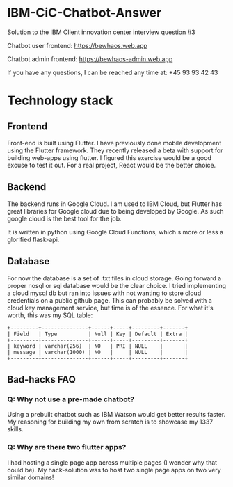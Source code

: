 # IBM-CiC-Chatbot-Answer
Solution to the IBM Client innovation center interview question #3

Chatbot user frontend: https://bewhaos.web.app

Chatbot admin frontend: https://bewhaos-admin.web.app

If you have any questions, I can be reached any time at:
+45 93 93 42 43

# Technology stack
## Frontend
Front-end is built using Flutter. I have previously done mobile development using the Flutter framework. They recently released a beta with support for building web-apps using flutter. I figured this exercise would be a good excuse to test it out. For a real project, React would be the better choice.
## Backend
The backend runs in Google Cloud. I am used to IBM Cloud, but Flutter has great libraries for Google cloud due to being developed by Google. As such google cloud is the best tool for the job.

It is written in python using Google Cloud Functions, which s more or less a glorified flask-api.
## Database
For now the database is a set of .txt files in cloud storage. Going forward a proper nosql or sql database would be the clear choice. I tried implementing a cloud mysql db but ran into issues with not wanting to store cloud credentials on a public github page. This can probably be solved with a cloud key management service, but time is of the essence.
For what it's worth, this was my SQL table:
```
+---------+---------------+------+-----+---------+-------+
| Field   | Type          | Null | Key | Default | Extra |
+---------+---------------+------+-----+---------+-------+
| keyword | varchar(256)  | NO   | PRI | NULL    |       |
| message | varchar(1000) | NO   |     | NULL    |       |
+---------+---------------+------+-----+---------+-------+
```
## Bad-hacks FAQ
### Q: Why not use a pre-made chatbot?
Using a prebuilt chatbot such as IBM Watson would get better results faster. My reasoning for building my own from scratch is to showcase my 1337 skills.
### Q: Why are there two flutter apps?
I had hosting a single page app across multiple pages (I wonder why that could be). My hack-solution was to host two single page apps on two very similar domains!